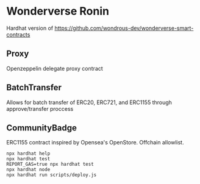 # Wonderverse Ronin 

Hardhat version of https://github.com/wondrous-dev/wonderverse-smart-contracts

## Proxy
Openzeppelin delegate proxy contract

## BatchTransfer
Allows for batch transfer of ERC20, ERC721, and ERC1155 through approve/transfer proccess

## CommunityBadge
ERC1155 contract inspired by Opensea's OpenStore. Offchain allowlist. 


```shell
npx hardhat help
npx hardhat test
REPORT_GAS=true npx hardhat test
npx hardhat node
npx hardhat run scripts/deploy.js
```
